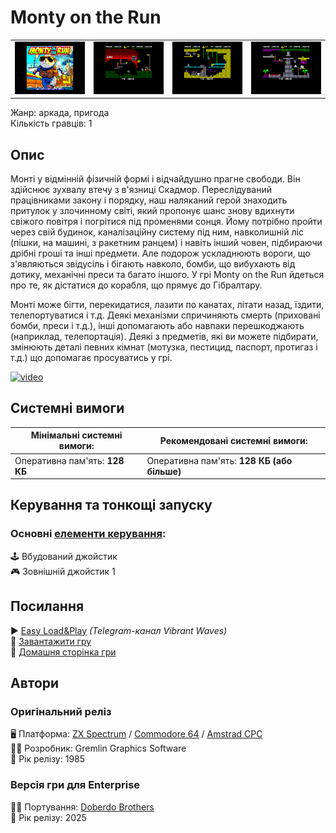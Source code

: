 # Monty on the Run

| | | | |
| --- | --- | --- | --- |
|![screen1](screenshots/scrn_montyontherun_01.png)|![screen2](screenshots/scrn_montyontherun_02.png)|![screen3](screenshots/scrn_montyontherun_03.png)|![screen4](screenshots/scrn_montyontherun_04.png)|

Жанр: аркада, пригода  
Кількість гравців: 1

## Опис

Монті у відмінній фізичній формі і відчайдушно прагне свободи. Він здійснює зухвалу втечу з в'язниці Скадмор. Переслідуваний працівниками закону і порядку, наш наляканий герой знаходить притулок у злочинному світі, який пропонує шанс знову вдихнути свіжого повітря і погрітися під променями сонця. Йому потрібно пройти через свій будинок, каналізаційну систему під ним, навколишній ліс (пішки, на машині, з ракетним ранцем) і навіть інший човен, підбираючи дрібні гроші та інші предмети. Але подорож ускладнюють вороги, що з'являються звідусіль і бігають навколо, бомби, що вибухають від дотику, механічні преси та багато іншого. У грі Monty on the Run йдеться про те, як дістатися до корабля, що прямує до Гібралтару.

Монті може бігти, перекидатися, лазити по канатах, літати назад, їздити, телепортуватися і т.д. Деякі механізми спричиняють смерть (приховані бомби, преси і т.д.), інші допомагають або навпаки перешкоджають (наприклад, телепортація). Деякі з предметів, які ви можете підбирати, змінюють деталі певних кімнат (мотузка, пестицид, паспорт, протигаз і т.д.) що допомагає просуватись у грі.

[![video](https://img.youtube.com/vi/w5iOx8ynD8U/0.jpg)](https://www.youtube.com/watch?v=w5iOx8ynD8U)

## Системні вимоги

|Мінімальні системні вимоги:|Рекомендовані системні вимоги:|
|---------------------------|------------------------------|
|Оперативна пам'ять: **128 КБ**|Оперативна пам'ять: **128 КБ (або більше)**|  

## Керування та тонкощі запуску
### Основні [елементи керування](../controllers.md):
🕹 Вбудований джойстик  
🎮 Зовнішній джойстик 1

## Посилання

▶ [Easy Load&Play](https://t.me/EP128k_Load_n_Play/757) *(Telegram-канал Vibrant Waves)*  
💾 [Завантажити гру](http://doberdobrothers.hu/ep128_files/monty_on_the_run_ep128.rar)  
🏡 [Домашня сторінка гри](https://www.doberdobrothers.hu/?page_id=2093)

## Автори
### Оригінальний реліз
🖥 Платформа: [ZX Spectrum](https://spectrumcomputing.co.uk/entry/3258/ZX-Spectrum/Monty_on_the_Run) / [Commodore 64](https://www.lemon64.com/?game_id=1705) / [Amstrad CPC](https://www.cpc-power.com/index.php?page=detail&num=1452)  
👨‍💻 Розробник: Gremlin Graphics Software  
📅 Рік релізу: 1985  

### Версія гри для Enterprise
👨‍💻 Портування: [Doberdo Brothers](../../community/doberdo-bros.md)  
📅 Рік релізу: 2025